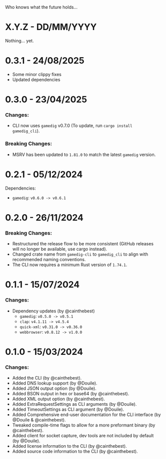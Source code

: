 Who knows what the future holds...

# X.Y.Z - DD/MM/YYYY

Nothing... yet.

# 0.3.1 - 24/08/2025

- Some minor clippy fixes
- Updated dependencies

# 0.3.0 - 23/04/2025

### Changes:

- CLI now uses `gamedig` v0.7.0 (To update, run `cargo install gamedig_cli`).

### Breaking Changes:

- MSRV has been updated to `1.81.0` to match the latest `gamedig` version.

# 0.2.1 - 05/12/2024

Dependencies:
- `gamedig`: `v0.6.0 -> v0.6.1`

# 0.2.0 - 26/11/2024

### Breaking Changes:

- Restructured the release flow to be more consistent (GitHub releases will no longer be available, use cargo instead).
- Changed crate name from `gamedig-cli` to `gamedig_cli` to align with recommended naming conventions.
- The CLI now requires a minimum Rust version of `1.74.1`.

# 0.1.1 - 15/07/2024

### Changes:

- Dependency updates (by @cainthebest)
  - `gamedig`: `v0.5.0 -> v0.5.1`
  - `clap`: `v4.1.11 -> v4.5.4`
  - `quick-xml`: `v0.31.0 -> v0.36.0`
  - `webbrowser`: `v0.8.12 -> v1.0.0`

# 0.1.0 - 15/03/2024

### Changes:

- Added the CLI (by @cainthebest).
- Added DNS lookup support (by @Douile).
- Added JSON output option (by @Douile).
- Added BSON output in hex or base64 (by @cainthebest).
- Added XML output option (by @cainthebest).
- Added ExtraRequestSettings as CLI arguments (by @Douile).
- Added TimeoutSettings as CLI argument (by @Douile).
- Added Comprehensive end-user documentation for the CLI interface (by @Douile & @cainthebest).
- Tweaked compile-time flags to allow for a more preformant binary (by @cainthebest).
- Added client for socket capture, dev tools are not included by default (by @Douile).
- Added license information to the CLI (by @cainthebest).
- Added source code information to the CLI (by @cainthebest).
